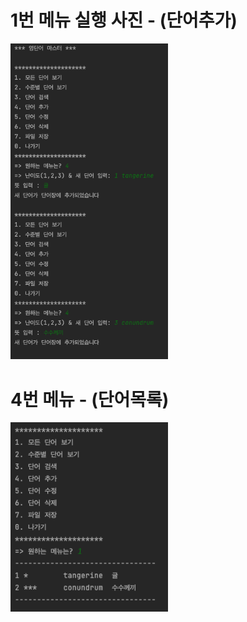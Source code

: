 # 1번 메뉴 실행 사진 - (단어추가)
<img src = "https://github.com/mojo1ee/23_WordMaster1/blob/b4c46fb809b6f954b73e1851277fdf0ed21ceea5/screenshots/AddWord.png" width='50%'>

# 4번 메뉴 - (단어목록)
<img src = "https://github.com/mojo1ee/23_WordMaster1/blob/95adb02877ad3ebec6e605f4513f57b1ca6848b4/screenshots/ListAll.png" width='50%'>


